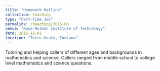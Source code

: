 ```yaml
---
title: "Homework Hotline"
collection: teaching
type: "Part-Time Job"
permalink: /teaching/2015-HH
venue: "Rose-Hulman Institute of Technology"
date: 2015-11-01
location: "Terre-Haute, Indiana"
---
```


Tutoring and helping callers of different ages and backgrounds in mathematics and science. Callers ranged from middle school to college level mathematics and science questions.